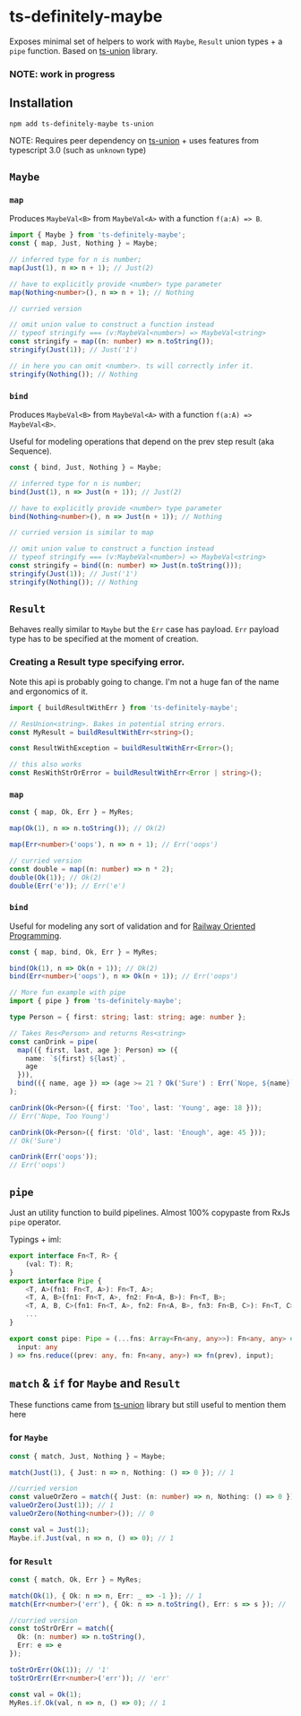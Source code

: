# ts-definitely-maybe

Exposes minimal set of helpers to work with `Maybe`, `Result` union types + a `pipe` function. Based on [ts-union](https://github.com/twop/ts-union) library.

### NOTE: work in progress

## Installation

```
npm add ts-definitely-maybe ts-union
```

NOTE: Requires peer dependency on [ts-union](https://github.com/twop/ts-union) + uses features from typescript 3.0 (such as `unknown` type)

## `Maybe`

### `map`

Produces `MaybeVal<B>` from `MaybeVal<A>` with a function `f(a:A) => B`.

```ts
import { Maybe } from 'ts-definitely-maybe';
const { map, Just, Nothing } = Maybe;

// inferred type for n is number;
map(Just(1), n => n + 1); // Just(2)

// have to explicitly provide <number> type parameter
map(Nothing<number>(), n => n + 1); // Nothing

// curried version

// omit union value to construct a function instead
// typeof stringify === (v:MaybeVal<number>) => MaybeVal<string>
const stringify = map((n: number) => n.toString());
stringify(Just(1)); // Just('1')

// in here you can omit <number>. ts will correctly infer it.
stringify(Nothing()); // Nothing
```

### `bind`

Produces `MaybeVal<B>` from `MaybeVal<A>` with a function `f(a:A) => MaybeVal<B>`.

Useful for modeling operations that depend on the prev step result (aka Sequence).

```ts
const { bind, Just, Nothing } = Maybe;

// inferred type for n is number;
bind(Just(1), n => Just(n + 1)); // Just(2)

// have to explicitly provide <number> type parameter
bind(Nothing<number>(), n => Just(n + 1)); // Nothing

// curried version is similar to map

// omit union value to construct a function instead
// typeof stringify === (v:MaybeVal<number>) => MaybeVal<string>
const stringify = bind((n: number) => Just(n.toString()));
stringify(Just(1)); // Just('1')
stringify(Nothing()); // Nothing
```

## `Result`

Behaves really similar to `Maybe` but the `Err` case has payload. `Err` payload type has to be specified at the moment of creation.

### Creating a Result type specifying error.

Note this api is probably going to change. I'm not a huge fan of the name and ergonomics of it.

```ts
import { buildResultWithErr } from 'ts-definitely-maybe';

// ResUnion<string>. Bakes in potential string errors.
const MyResult = buildResultWithErr<string>();

const ResultWithException = buildResultWithErr<Error>();

// this also works
const ResWithStrOrError = buildResultWithErr<Error | string>();
```

### `map`

```ts
const { map, Ok, Err } = MyRes;

map(Ok(1), n => n.toString()); // Ok(2)

map(Err<number>('oops'), n => n + 1); // Err('oops')

// curried version
const double = map((n: number) => n * 2);
double(Ok(1)); // Ok(2)
double(Err('e')); // Err('e')
```

### `bind`

Useful for modeling any sort of validation and for [Railway Oriented Programming](https://fsharpforfunandprofit.com/rop/).

```ts
const { map, bind, Ok, Err } = MyRes;

bind(Ok(1), n => Ok(n + 1)); // Ok(2)
bind(Err<number>('oops'), n => Ok(n + 1)); // Err('oops')

// More fun example with pipe
import { pipe } from 'ts-definitely-maybe';

type Person = { first: string; last: string; age: number };

// Takes Res<Person> and returns Res<string>
const canDrink = pipe(
  map(({ first, last, age }: Person) => ({
    name: `${first} ${last}`,
    age
  })),
  bind(({ name, age }) => (age >= 21 ? Ok('Sure') : Err(`Nope, ${name}`)))
);

canDrink(Ok<Person>({ first: 'Too', last: 'Young', age: 18 }));
// Err('Nope, Too Young')

canDrink(Ok<Person>({ first: 'Old', last: 'Enough', age: 45 }));
// Ok('Sure')

canDrink(Err('oops'));
// Err('oops')
```

## `pipe`

Just an utility function to build pipelines. Almost 100% copypaste from RxJs `pipe` operator.

Typings + iml:

```ts
export interface Fn<T, R> {
    (val: T): R;
}
export interface Pipe {
    <T, A>(fn1: Fn<T, A>): Fn<T, A>;
    <T, A, B>(fn1: Fn<T, A>, fn2: Fn<A, B>): Fn<T, B>;
    <T, A, B, C>(fn1: Fn<T, A>, fn2: Fn<A, B>, fn3: Fn<B, C>): Fn<T, C>;
    ...
}

export const pipe: Pipe = (...fns: Array<Fn<any, any>>): Fn<any, any> => (
  input: any
) => fns.reduce((prev: any, fn: Fn<any, any>) => fn(prev), input);
```

## `match` & `if` for `Maybe` and `Result`

These functions came from [ts-union](https://github.com/twop/ts-union) library but still useful to mention them here

### for `Maybe`

```ts
const { match, Just, Nothing } = Maybe;

match(Just(1), { Just: n => n, Nothing: () => 0 }); // 1

//curried version
const valueOrZero = match({ Just: (n: number) => n, Nothing: () => 0 });
valueOrZero(Just(1)); // 1
valueOrZero(Nothing<number>()); // 0

const val = Just(1);
Maybe.if.Just(val, n => n, () => 0); // 1
```

### for `Result`

```ts
const { match, Ok, Err } = MyRes;

match(Ok(1), { Ok: n => n, Err: _ => -1 }); // 1
match(Err<number>('err'), { Ok: n => n.toString(), Err: s => s }); // 'err'

//curried version
const toStrOrErr = match({
  Ok: (n: number) => n.toString(),
  Err: e => e
});

toStrOrErr(Ok(1)); // '1'
toStrOrErr(Err<number>('err')); // 'err'

const val = Ok(1);
MyRes.if.Ok(val, n => n, () => 0); // 1
```
